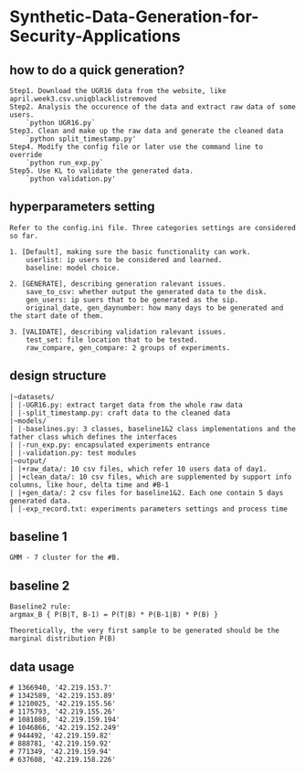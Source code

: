 # Synthetic-Data-Generation-for-Security-Applications

## how to do a quick generation?

    Step1. Download the UGR16 data from the website, like april.week3.csv.uniqblacklistremoved
    Step2. Analysis the occurence of the data and extract raw data of some users. 
        `python UGR16.py`  
    Step3. Clean and make up the raw data and generate the cleaned data
        `python split_timestamp.py'
    Step4. Modify the config file or later use the command line to override
        `python run_exp.py`
    Step5. Use KL to validate the generated data.
        `python validation.py'

## hyperparameters setting

    Refer to the config.ini file. Three categories settings are considered so far.
    
    1. [Default], making sure the basic functionality can work.
        userlist: ip users to be considered and learned.
        baseline: model choice.

    2. [GENERATE], describing generation ralevant issues.
        save_to_csv: whether output the generated data to the disk.
        gen_users: ip suers that to be generated as the sip.
        original_date, gen_daynumber: how many days to be generated and the start date of them.

    3. [VALIDATE], describing validation ralevant issues.
        test_set: file location that to be tested.
        raw_compare, gen_compare: 2 groups of experiments.

## design structure

    |~datasets/
    | |-UGR16.py: extract target data from the whole raw data
    | |-split_timestamp.py: craft data to the cleaned data
    |~models/
    | |-baselines.py: 3 classes, baseline1&2 class implementations and the father class which defines the interfaces
    | |-run_exp.py: encapsulated experiments entrance
    | |-validation.py: test modules
    |~output/
    | |+raw_data/: 10 csv files, which refer 10 users data of day1.
    | |+clean_data/: 10 csv files, which are supplemented by support info columns, like hour, delta time and #B-1
    | |+gen_data/: 2 csv files for baseline1&2. Each one contain 5 days generated data.
    | |-exp_record.txt: experiments parameters settings and process time

## baseline 1

    GMM - 7 cluster for the #B.

## baseline 2

    Baseline2 rule:
    argmax_B { P(B|T, B-1) = P(T|B) * P(B-1|B) * P(B) }

    Theoretically, the very first sample to be generated should be the marginal distribution P(B)

## data usage

    # 1366940, '42.219.153.7'      
    # 1342589, '42.219.153.89'     
    # 1210025, '42.219.155.56'
    # 1175793, '42.219.155.26'
    # 1081080, '42.219.159.194'
    # 1046866, '42.219.152.249'
    # 944492, '42.219.159.82'
    # 888781, '42.219.159.92'
    # 771349, '42.219.159.94'
    # 637608, '42.219.158.226' 